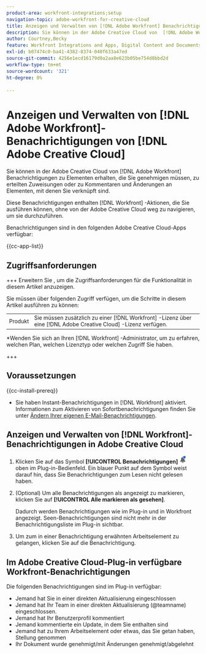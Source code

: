 ```yaml
---
product-area: workfront-integrations;setup
navigation-topic: adobe-workfront-for-creative-cloud
title: Anzeigen und Verwalten von [!DNL Adobe Workfront] Benachrichtigungen in Adobe Creative Cloud
description: Sie können in der Adobe Creative Cloud von  [!DNL Adobe Workfront]  Benachrichtigungen zu Elementen erhalten, die Sie genehmigen müssen, zu erteilten Zuweisungen oder zu Kommentaren und Änderungen an Elementen, mit denen Sie verknüpft sind.
author: Courtney,Becky
feature: Workfront Integrations and Apps, Digital Content and Documents
exl-id: b07474c0-ba41-4382-8374-040f633a47ed
source-git-commit: 4256e1ecd16179d0a2aa8e623b05be754d8bbd2d
workflow-type: tm+mt
source-wordcount: '321'
ht-degree: 0%

---
```


# Anzeigen und Verwalten von [!DNL Adobe Workfront]-Benachrichtigungen von [!DNL Adobe Creative Cloud]

Sie können in der Adobe Creative Cloud von [!DNL Adobe Workfront] Benachrichtigungen zu Elementen erhalten, die Sie genehmigen müssen, zu erteilten Zuweisungen oder zu Kommentaren und Änderungen an Elementen, mit denen Sie verknüpft sind.

Diese Benachrichtigungen enthalten [!DNL Workfront] -Aktionen, die Sie ausführen können, ohne von der Adobe Creative Cloud weg zu navigieren, um sie durchzuführen.

Benachrichtigungen sind in den folgenden Adobe Creative Cloud-Apps verfügbar:

{{cc-app-list}}

## Zugriffsanforderungen

+++ Erweitern Sie , um die Zugriffsanforderungen für die Funktionalität in diesem Artikel anzuzeigen.

Sie müssen über folgenden Zugriff verfügen, um die Schritte in diesem Artikel ausführen zu können:

<table style="table-layout:auto"> 
 <col> 
 </col> 
 <col> 
 </col> 
 <tbody> 
  <tr> 
   <!--<td role="rowheader">[!DNL Adobe Workfront] plan*</td> 
   <td> <p>[!UICONTROL Pro] or higher</p> </td> 
  </tr> 
  <tr data-mc-conditions=""> 
   <td role="rowheader">[!DNL Adobe Workfront] license*</td> 
   <td> <p>[!UICONTROL Work] or [!UICONTROL Plan]</p> </td> 
  </tr> -->
  <tr> 
   <td role="rowheader">Produkt</td> 
   <td>Sie müssen zusätzlich zu einer [!DNL Workfront] -Lizenz über eine [!DNL Adobe Creative Cloud] -Lizenz verfügen.</td> 
  </tr> 
 </tbody> 
</table>

&#42;Wenden Sie sich an Ihren [!DNL Workfront] -Administrator, um zu erfahren, welchen Plan, welchen Lizenztyp oder welchen Zugriff Sie haben.

+++

## Voraussetzungen

{{cc-install-prereq}}

* Sie haben Instant-Benachrichtigungen in [!DNL Workfront] aktiviert. Informationen zum Aktivieren von Sofortbenachrichtigungen finden Sie unter [Ändern Ihrer eigenen E-Mail-Benachrichtigungen](/help/quicksilver/workfront-basics/using-notifications/activate-or-deactivate-your-own-event-notifications.md).

## Anzeigen und Verwalten von [!DNL Workfront]-Benachrichtigungen in Adobe Creative Cloud

1. Klicken Sie auf das Symbol **[!UICONTROL Benachrichtigungen]** ![Benachrichtigungssymbol](assets/cc-plugin-notifications-icon.png) oben im Plug-in-Bedienfeld. Ein blauer Punkt auf dem Symbol weist darauf hin, dass Sie Benachrichtigungen zum Lesen nicht gelesen haben.
1. (Optional) Um alle Benachrichtigungen als angezeigt zu markieren, klicken Sie auf **[!UICONTROL Alle markieren als gesehen]**.

   Dadurch werden Benachrichtigungen wie im Plug-in und in Workfront angezeigt. Seen-Benachrichtigungen sind nicht mehr in der Benachrichtigungsliste im Plug-in sichtbar.

1. Um zum in einer Benachrichtigung erwähnten Arbeitselement zu gelangen, klicken Sie auf die Benachrichtigung.

## Im Adobe Creative Cloud-Plug-in verfügbare Workfront-Benachrichtigungen

Die folgenden Benachrichtigungen sind im Plug-in verfügbar:


* Jemand hat Sie in einer direkten Aktualisierung eingeschlossen
* Jemand hat Ihr Team in einer direkten Aktualisierung (@teamname) eingeschlossen.
* Jemand hat Ihr Benutzerprofil kommentiert
* Jemand kommentierte ein Update, in dem Sie enthalten sind
* Jemand hat zu Ihrem Arbeitselement oder etwas, das Sie getan haben, Stellung genommen
* Ihr Dokument wurde genehmigt/mit Änderungen genehmigt/abgelehnt
